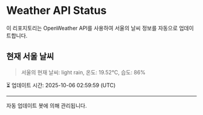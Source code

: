 
# Weather API Status

이 리포지토리는 OpenWeather API를 사용하여 서울의 날씨 정보를 자동으로 업데이트합니다.

## 현재 서울 날씨
> 서울의 현재 날씨: light rain, 온도: 19.52°C, 습도: 86%

⏳ 업데이트 시간: 2025-10-06 02:59:59 (UTC)

---
자동 업데이트 봇에 의해 관리됩니다.

